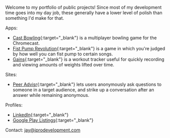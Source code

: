 ---
---

Welcome to my portfolio of public projects! Since most of my development time goes into my day job, these generally have a lower level of polish than something I'd make for that.

Apps:
- [Cast Bowling](https://play.google.com/store/apps/details?id=com.jprodevelopment.castbowling){:target="_blank"} is a multiplayer bowling game for the Chromecast.
- [Fist Pump Revolution](https://play.google.com/store/apps/details?id=FPR.FistPumpRevolutionDemo){:target="_blank"} is a game in which you're judged by how well you can fist pump to certain songs.
- [Gains](https://play.google.com/store/apps/details?id=com.gains.activity){:target="_blank"} is a workout tracker useful for quickly recording and viewing amounts of weights lifted over time.

Sites:
- [Peer Advisr](http://www.peeradvisr.com/){:target="_blank"} lets users anonymously ask questions to someone in a target audience, and strike up a conversation after an answer while remaining anonymous.

Profiles:
- [LinkedIn](https://www.linkedin.com/in/jay-prombo-468b5723/){:target="_blank"}
- [Google Play Listings](https://play.google.com/store/apps/developer?id=JPro%20Development&hl=en){:target="_blank"}

Contact: jay@jprodevelopment.com

